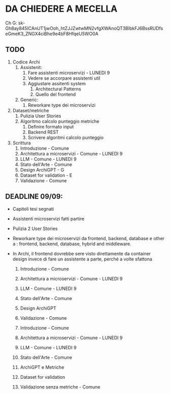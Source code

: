 # DA CHIEDERE A MECELLA

Ch G: sk-Gh8ay845lCAnUT1jwOoh_htZJJZwtwMN2vfgXWAnoQT3BlbkFJ6BssRUDfseGmeK3_ZNGX4ciBhe9e4bF8HfqeU5WO0A

## TODO

1) Codice Archi
   1) Assistenit:
      1) Fare assistenti microservizi - LUNEDI 9
      2) Vedere se accorpare assistenti util
      3) Aggiustare assitenti system
         1) Architectural Patterns
         2) Quello del frontend
   2) Generic:
      1) Reworkare type dei microservizi
2) Dataset/metriche
   1) Pulizia User Stories
   2) Algoritmo calcolo punteggio metriche
      1) Definire formato input
      2) Backend REST
      3) Scrivere algoritmi calcolo punteggio
3) Scrittura
   1) Introduzione - Comune
   2) Architettura a microservizi - Comune - LUNEDI 9
   3) LLM - Comune - LUNEDI 9
   4) Stato dell'Arte - Comune
   5) Design ArchiGPT - G
   6) Dataset for validation - E
   7) Validazione - Comune
   
## DEADLINE 09/09:
- Capitoli tesi segnati
- Assistenti microservizi fatti partire
- Pulizia 2 User Stories


- Reworkare type dei microservizi da frontend, backend, database e other a : frontend, backend, database, hybrid and middleware.
- In Archi, il frontend dovrebbe sere visto direttamente da container design invece di fare un assistente a parte, perché a volte sfattona



   1) Introduzione - Comune
   2) Architettura a microservizi - Comune - LUNEDI 9
   3) LLM - Comune - LUNEDI 9
   4) Stato dell'Arte - Comune
   5) Design ArchiGPT
   6) Validazione - Comune

   7) Introduzione - Comune
   8) Architettura a microservizi - Comune - LUNEDI 9
   9) LLM - Comune - LUNEDI 9
   10) Stato dell'Arte - Comune
   11) ArchiGPT e Metriche
   12) Dataset for validation
   13) Validazione senza metriche - Comune